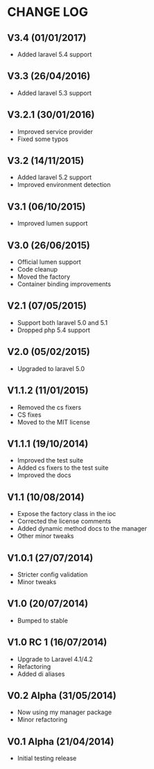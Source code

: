 CHANGE LOG
==========


## V3.4 (01/01/2017)

* Added laravel 5.4 support


## V3.3 (26/04/2016)

* Added laravel 5.3 support


## V3.2.1 (30/01/2016)

* Improved service provider
* Fixed some typos


## V3.2 (14/11/2015)

* Added laravel 5.2 support
* Improved environment detection


## V3.1 (06/10/2015)

* Improved lumen support


## V3.0 (26/06/2015)

* Official lumen support
* Code cleanup
* Moved the factory
* Container binding improvements


## V2.1 (07/05/2015)

* Support both laravel 5.0 and 5.1
* Dropped php 5.4 support


## V2.0 (05/02/2015)

* Upgraded to laravel 5.0


## V1.1.2 (11/01/2015)

* Removed the cs fixers
* CS fixes
* Moved to the MIT license


## V1.1.1 (19/10/2014)

* Improved the test suite
* Added cs fixers to the test suite
* Improved the docs


## V1.1 (10/08/2014)

* Expose the factory class in the ioc
* Corrected the license comments
* Added dynamic method docs to the manager
* Other minor tweaks


## V1.0.1 (27/07/2014)

* Stricter config validation
* Minor tweaks


## V1.0 (20/07/2014)

* Bumped to stable


## V1.0 RC 1 (16/07/2014)

* Upgrade to Laravel 4.1/4.2
* Refactoring
* Added di aliases


## V0.2 Alpha (31/05/2014)

* Now using my manager package
* Minor refactoring


## V0.1 Alpha (21/04/2014)

* Initial testing release
